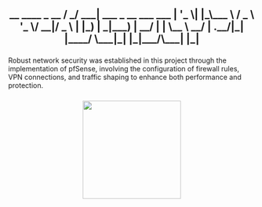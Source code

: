 <h2 align="center">         __ ____                      
  _ __  / _/ ___|  ___ _ __  ___  ___ 
 | '_ \| |_\___ \ / _ \ '_ \/ __|/ _ \
 | |_) |  _|___) |  __/ | | \__ \  __/
 | .__/|_| |____/ \___|_| |_|___/\___|
 |_|                                  </h2>

###

<p align="left">Robust network security was established in this project through the implementation of pfSense, involving the configuration of firewall rules, VPN connections, and traffic shaping to enhance both performance and protection.</p>

###

<div align="center">
  <img height="200" src="https://user.oc-static.com/upload/2018/07/08/15310395409983_GNS3%20firewall.PNG"/>
</div>

###
